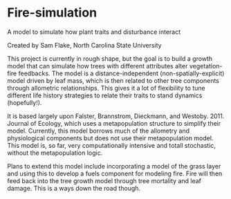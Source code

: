 # Fire-simulation
A model to simulate how plant traits and disturbance interact

Created by Sam Flake, North Carolina State University

This project is currently in rough shape, but the goal is to build a growth model 
that can simulate how trees with different attributes alter vegetation-fire
feedbacks. The model is a distance-independent (non-spatially-explicit) model
driven by leaf mass, which is then related to other tree components through
allometric relationships. This gives it a lot of flexibility to tune different
life history strategies to relate their traits to stand dynamics (hopefully!).

It is based largely upon Falster, Brannstrom, Dieckmann, and Westoby. 2011.
Journal of Ecology, which uses a metapopulation structure to simplify their model.
Currently, this model borrows much of the allometry and physiological components
but does not use their metapopulation model. This model is, so far, very computationally
intensive and totall stochastic, without the metapopulation logic.

Plans to extend this model include incorporating a model of the grass layer and using
this to develop a fuels component for modeling fire. Fire will then feed back into
the tree growth  model through tree mortality and leaf damage. This is a ways down the
road though.
